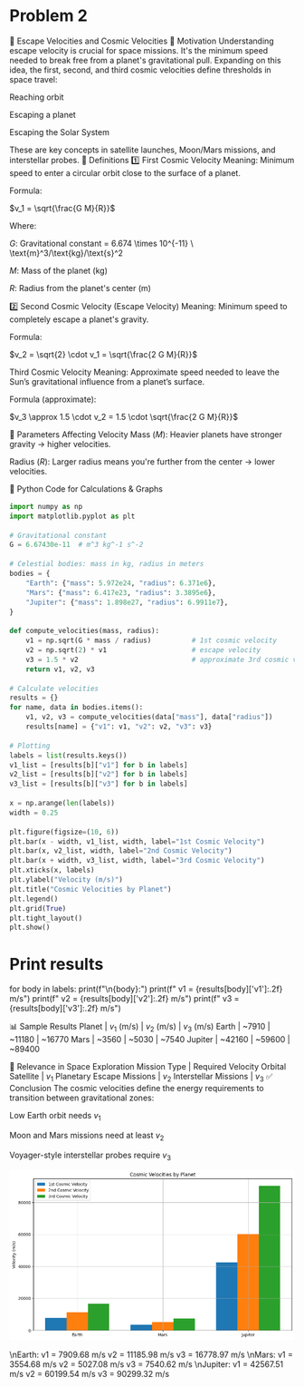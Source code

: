 # Problem 2
🚀 Escape Velocities and Cosmic Velocities
🧭 Motivation
Understanding escape velocity is crucial for space missions. It's the minimum speed needed to break free from a planet's gravitational pull. Expanding on this idea, the first, second, and third cosmic velocities define thresholds in space travel:

Reaching orbit

Escaping a planet

Escaping the Solar System

These are key concepts in satellite launches, Moon/Mars missions, and interstellar probes.
🧠 Definitions
1️⃣ First Cosmic Velocity
Meaning: Minimum speed to enter a circular orbit close to the surface of a planet.

Formula:

$v_1 = \sqrt{\frac{G M}{R}}$

Where:

$G$: Gravitational constant = 6.674 \times 10^{-11} \ \text{m}^3/\text{kg}/\text{s}^2

$M$: Mass of the planet (kg)

$R$: Radius from the planet's center (m)

2️⃣ Second Cosmic Velocity (Escape Velocity)
Meaning: Minimum speed to completely escape a planet's gravity.

Formula:

$v_2 = \sqrt{2} \cdot v_1 = \sqrt{\frac{2 G M}{R}}$

 Third Cosmic Velocity
Meaning: Approximate speed needed to leave the Sun’s gravitational influence from a planet’s surface.

Formula (approximate):

$v_3 \approx 1.5 \cdot v_2 = 1.5 \cdot \sqrt{\frac{2 G M}{R}}$

📐 Parameters Affecting Velocity
Mass ($M$): Heavier planets have stronger gravity → higher velocities.

Radius ($R$): Larger radius means you're further from the center → lower velocities.

🧮 Python Code for Calculations & Graphs

```python
import numpy as np
import matplotlib.pyplot as plt

# Gravitational constant
G = 6.67430e-11  # m^3 kg^-1 s^-2

# Celestial bodies: mass in kg, radius in meters
bodies = {
    "Earth": {"mass": 5.972e24, "radius": 6.371e6},
    "Mars": {"mass": 6.417e23, "radius": 3.3895e6},
    "Jupiter": {"mass": 1.898e27, "radius": 6.9911e7},
}

def compute_velocities(mass, radius):
    v1 = np.sqrt(G * mass / radius)          # 1st cosmic velocity
    v2 = np.sqrt(2) * v1                     # escape velocity
    v3 = 1.5 * v2                            # approximate 3rd cosmic velocity
    return v1, v2, v3

# Calculate velocities
results = {}
for name, data in bodies.items():
    v1, v2, v3 = compute_velocities(data["mass"], data["radius"])
    results[name] = {"v1": v1, "v2": v2, "v3": v3}

# Plotting
labels = list(results.keys())
v1_list = [results[b]["v1"] for b in labels]
v2_list = [results[b]["v2"] for b in labels]
v3_list = [results[b]["v3"] for b in labels]

x = np.arange(len(labels))
width = 0.25

plt.figure(figsize=(10, 6))
plt.bar(x - width, v1_list, width, label="1st Cosmic Velocity")
plt.bar(x, v2_list, width, label="2nd Cosmic Velocity")
plt.bar(x + width, v3_list, width, label="3rd Cosmic Velocity")
plt.xticks(x, labels)
plt.ylabel("Velocity (m/s)")
plt.title("Cosmic Velocities by Planet")
plt.legend()
plt.grid(True)
plt.tight_layout()
plt.show()
```

# Print results
for body in labels:
    print(f"\\n{body}:")
    print(f"  v1 = {results[body]['v1']:.2f} m/s")
    print(f"  v2 = {results[body]['v2']:.2f} m/s")
    print(f"  v3 = {results[body]['v3']:.2f} m/s")

📊 Sample Results
Planet | $v_1$ (m/s) | $v_2$ (m/s) | $v_3$ (m/s)
Earth | ~7910 | ~11180 | ~16770
Mars | ~3560 | ~5030 | ~7540
Jupiter | ~42160 | ~59600 | ~89400

🚀 Relevance in Space Exploration
Mission Type | Required Velocity
Orbital Satellite | $v_1$
Planetary Escape Missions | $v_2$
Interstellar Missions | $v_3$
✅ Conclusion
The cosmic velocities define the energy requirements to transition between gravitational zones:

Low Earth orbit needs $v_1$

Moon and Mars missions need at least $v_2$

Voyager-style interstellar probes require $v_3$

![alt text](image-3.png)

\nEarth:
  v1 = 7909.68 m/s
  v2 = 11185.98 m/s
  v3 = 16778.97 m/s
\nMars:
  v1 = 3554.68 m/s
  v2 = 5027.08 m/s
  v3 = 7540.62 m/s
\nJupiter:
  v1 = 42567.51 m/s
  v2 = 60199.54 m/s
  v3 = 90299.32 m/s
